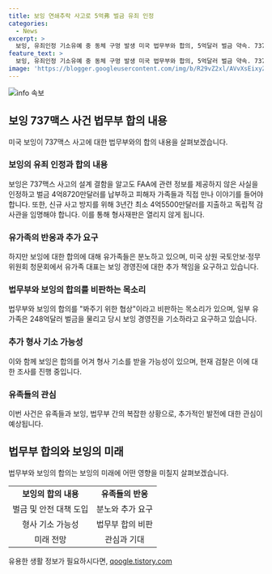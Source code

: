 ```yaml
---
title: 보잉 연쇄추락 사고로 5억弗 벌금 유죄 인정
categories:
  - News
excerpt: >
  보잉, 유죄인정 기소유예 중 동체 구멍 발생 미국 법무부와 합의, 5억달러 벌금 약속. 737맥스 설계 결함은 인정. 최대 6,300억원 안전 확인, 감사관 지명 비용 부담. 형사재판은 열리지 않으나 유가족 분노, 보잉 경영진에 대한 책임론 논란. 유가족은 34조5000억원 벌금과 보잉 경영진 기소를 요구. 현지 청문회에서 보잉 CEO에 대한 비판 지속. (150자)
feature_text: >
  보잉, 유죄인정 기소유예 중 동체 구멍 발생 미국 법무부와 합의, 5억달러 벌금 약속. 737맥스 설계 결함은 인정. 최대 6,300억원 안전 확인, 감사관 지명 비용 부담. 형사재판은 열리지 않으나 유가족 분노, 보잉 경영진에 대한 책임론 논란. 유가족은 34조5000억원 벌금과 보잉 경영진 기소를 요구. 현지 청문회에서 보잉 CEO에 대한 비판 지속. (150자)
image: 'https://blogger.googleusercontent.com/img/b/R29vZ2xl/AVvXsEixyZcFfHzMRdzZMjFBmAUKJYCLCGyLL1o632UiGVXcaFdKo_bkvkuCioo0uUKlGfBVcT3P84aROyZIXSBEx3Aw5nCQ3pTgDom1WDC4m8eifvWiAmWEEVb4x6G_l8C0QH225ldMjyaFvpxGEBGNO37VmDTDMHGhJPq73UglMfDca1-0aw/s1600/blogspot.png'
---
```


<p><img src="https://blogger.googleusercontent.com/img/b/R29vZ2xl/AVvXsEixyZcFfHzMRdzZMjFBmAUKJYCLCGyLL1o632UiGVXcaFdKo_bkvkuCioo0uUKlGfBVcT3P84aROyZIXSBEx3Aw5nCQ3pTgDom1WDC4m8eifvWiAmWEEVb4x6G_l8C0QH225ldMjyaFvpxGEBGNO37VmDTDMHGhJPq73UglMfDca1-0aw/s1600/blogspot.png" alt="info 속보" /></p>

<h2 data-ke-size="size26">보잉 737맥스 사건 법무부 합의 내용</h2>

<p data-ke-size="size16">미국 보잉이 737맥스 사고에 대한 법무부와의 합의 내용을 살펴보겠습니다.</p>

<h3>보잉의 유죄 인정과 합의 내용</h3>

<p data-ke-size="size16"> 보잉은 737맥스 사고의 설계 결함을 알고도 FAA에 관련 정보를 제공하지 않은 사실을 인정하고 벌금 4억8720만달러를 납부하고 피해자 가족들과 직접 만나 이야기를 들어야 합니다. 또한, 신규 사고 방지를 위해 3년간 최소 4억5500만달러를 지출하고 독립적 감사관을 임명해야 합니다. 이를 통해 형사재판은 열리지 않게 됩니다.</p>

<h3>유가족의 반응과 추가 요구</h3>

<p data-ke-size="size16">하지만 보잉에 대한 합의에 대해 유가족들은 분노하고 있으며, 미국 상원 국토안보·정무위원회 청문회에서 유가족 대표는 보잉 경영진에 대한 추가 책임을 요구하고 있습니다.</p>

<h3>법무부와 보잉의 합의를 비판하는 목소리</h3>

<p data-ke-size="size16">법무부와 보잉의 합의를 "봐주기 위한 협상"이라고 비판하는 목소리가 있으며, 일부 유가족은 248억달러 벌금을 물리고 당시 보잉 경영진을 기소하라고 요구하고 있습니다.</p>

<h3>추가 형사 기소 가능성</h3>

<p data-ke-size="size16">이와 함께 보잉은 합의를 어겨 형사 기소를 받을 가능성이 있으며, 현재 검찰은 이에 대한 조사를 진행 중입니다.</p>

<h3>유족들의 관심</h3>

<p data-ke-size="size16">이번 사건은 유족들과 보잉, 법무부 간의 복잡한 상황으로, 추가적인 발전에 대한 관심이 예상됩니다.</p>

<h2 data-ke-size="size26">법무부 합의와 보잉의 미래</h2>

<p data-ke-size="size16">법무부와 보잉의 합의는 보잉의 미래에 어떤 영향을 미칠지 살펴보겠습니다.</p>

<table>
  <tr>
    <td style="text-align: center; height: 17px;"><b>보잉의 합의 내용</b></td>
    <td style="text-align: center; height: 17px;"><b>유족들의 반응</b></td>
  </tr>
  <tr>
    <td style="text-align: center; height: 17px;">벌금 및 안전 대책 도입</td>
    <td style="text-align: center; height: 17px;">분노와 추가 요구</td>
  </tr>
  <tr>
    <td style="text-align: center; height: 17px;">형사 기소 가능성</td>
    <td style="text-align: center; height: 17px;">법무부 합의 비판</td>
  </tr>
  <tr>
    <td style="text-align: center; height: 17px;">미래 전망</td>
    <td style="text-align: center; height: 17px;">관심과 기대</td>
  </tr>
</table>
유용한 생활 정보가 필요하시다면, <a href="https://qoogle.tistory.com" rel="dofollow">qoogle.tistory.com</a>


